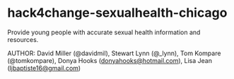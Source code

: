 hack4change-sexualhealth-chicago
================================

Provide young people with accurate sexual health information and resources.

AUTHOR: David Miller (@davidmil), Stewart Lynn (@_lynn), Tom Kompare (@tomkompare), Donya Hooks (donyahooks@hotmail.com), Lisa Jean (ljbaptiste16@gmail.com)
